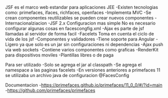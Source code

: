 JSF es el marco web estandar para aplicaciones JEE
  -Existen tecnologias como:
    primefaces, ifaces, richfaces, openfaces
  -Implementa MVC
  -Se crean componentes reutilizables
    se pueden crear nuevos componentes
  -Internacionalziacion
  -JSF 2.x
    Configuracion mas simple
      No es necesario configurar algunas cosas en facescongfig.xml
  -Ajax es parte de jsf
    llamadas al servidor de forma facil
  -Facelets
    Toma en cuenta el ciclo de vida de los jsf
  -Componentes y validadores
  -Tiene soporte para Angular
  -Ligero ya que solo es un jar sin configuraciones ni dependencias
  -Ajax push via web sockets
  -Contiene varios componentes como graficas
  -RenderKit para dispositivos moviles
  -Plantillas libres o de paga


Para ser utilizado
  -Solo se agrega el jar al classpath
  -Se agrega el namespace a las paginas facelets
  -En versiones anteriores a primefaces 11 se utilizaba un archivo java de configuracion @FacesConfig

Documentacion
  -https://primefaces.github.io/primefaces/11_0_0/#/?id=main
  -https://github.com/primefaces/primefaces
  
